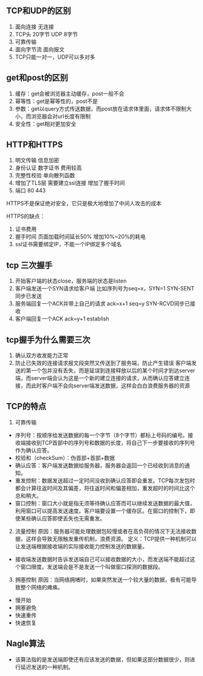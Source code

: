 ## TCP和UDP的区别
1. 面向连接 无连接
2. TCP头 20字节 UDP 8字节
3. 可靠传输 
4. 面向字节流 面向报文
5. TCP只能一对一，UDP可以多对多

## get和post的区别
1. 缓存：get会被浏览器主动缓存，post一般不会
2. 幂等性：get是幂等性的，post不是
3. 参数：get以query方式传送数据，而post放在请求体里面，请求体不限制大小，而浏览器会对url长度有限制
4. 安全性：get相对更加安全

## HTTP和HTTPS
1. 明文传输 信息加密
2. 身份认证 数字证书 费用较高
3. 完整性校验 单向散列函数
4. 增加了TLS层 需要建立ssl连接 增加了握手时间
5. 端口 80 443

HTTPS不是保证绝对安全，它只是极大地增加了中间人攻击的成本

HTTPS的缺点：
1. 证书费用
2. 握手时间 页面加载时间延长50% 增加10%~20%的耗电
3. ssl证书需要绑定IP，不能一个IP绑定多个域名

## tcp 三次握手
1. 开始客户端的状态close，服务端的状态是listen
2. 客户端发送一个SYN请求给客户端 比如序列号为seq=x，SYN=1 SYN-SENT同步已发送
3. 服务端回复一个ACK并带上自己的请求  ack=x+1 seq=y SYN-RCVD同步已接收
4. 客户端回复一个ACK ack=y+1 establish
## tcp握手为什么需要三次
1. 确认双方收发能力正常
2. 防止已失效的连接请求报文段突然又传送到了服务端，防止产生错误 客户端发送的第一个包并没有丢失，而是延误到连接释放以后的某个时间才到达server端，而server端会认为这是一个新的建立连接的请求，从而确认应答建立连接，而此时客户端不会向server端发送数据，这样会白白浪费服务器的资源

## TCP的特点
1. 可靠传输
- 序列号：按顺序给发送数据的每一个字节（8个字节）都标上号码的编号。接收端接收到TCP首部中的序列号和数据的长度，将自己下一步要接收的序列号作为确认应答。
- 校验和（checkSum）：伪首部+首部+数据
- 确认应答：客户端发送数据给服务器，服务器会返回一个已经收到消息的通知。
- 重发控制：数据发送超过一定时间没收到确认应答即会重发。TCP每次发包时都会计算往返时间及其偏差，将往返时间和偏差相加，重发超时的时间比这个总和稍大。
- 窗口控制：窗口大小就是指无须等待确认应答而可以继续发送数据的最大值，利用窗口可以提高发送速度。客户端要设置一个缓存区。在窗口的控制下，即使某些确认应答即使丢失也无需重发。
2. 流量控制
原因：服务器可能处理数据包较慢或者在高负荷的情况下无法接收数据，这样会导致无限触发重传机制，浪费资源。
定义：TCP提供一种机制可以让发送端根据接收端的实际接收能力控制发送的数据量。
- 接收端发送数据时告诉发送端自己可以接收数据的大小，而发送端不能超过这个窗口限度。发送端会是不是发送一个叫做窗口探测的数据段。 
3. 拥塞控制
原因：当网络拥堵时，如果突然发送一个较大量的数据，极有可能导致整个网络的瘫痪。
- 慢开始
- 拥塞避免
- 快速重传
- 快速恢复

## Nagle算法
- 该算法指的是发送端即使还有应该发送的数据，但如果这部分数据很少，则进行延迟发送的一种机制。

